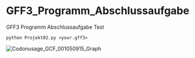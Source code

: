 # GFF3_Programm_Abschlussaufgabe
GFF3 Programm Abschlussaufgabe
Test
```
python Projekt02.py <your.gff3>
```
![Codonusage_GCF_001050915_Graph](https://user-images.githubusercontent.com/80681798/111205837-f6c4a280-85c7-11eb-842b-5b57011bc8ba.png)
